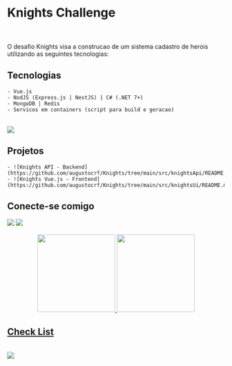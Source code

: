 # Knights Challenge 
<br/>
<br/>
O desafio Knights visa a construcao de um sistema cadastro de herois utilizando as seguintes tecnologias:
<br/>

## Tecnologias 
    - Vue.js
    - NodJS (Express.js | NestJS) | C# (.NET 7+)
    - MongoDB | Redis
    - Servicos em containers (script para build e geracao)
<br/>
<div>
  <img src="https://skillicons.dev/icons?i=vscode,dotnet,cs,vue,git,github,mongodb,docker,kubernetes,&perline=10" />
</div>

## Projetos
    - ![Knights API - Backend](https://github.com/augustocrf/Knights/tree/main/src/knightsApi/README.md)
    - ![Knights Vue.js - Frontend](https://github.com/augustocrf/Knights/tree/main/src/knightsUi/README.md)

<div>
    <h2> Conecte-se comigo</h2>
    <a href="https://www.linkedin.com/in/augustocesarribeirofreire/" target="_blank"><img src="https://img.shields.io/badge/-LinkedIn-%230077B5?style=for-the-badge&logo=linkedin&logoColor=white" target="_blank"></a>
    <a href = "mailto:augustocrf@gmail.com"><img src="https://img.shields.io/badge/-Gmail-%23333?style=for-the-badge&logo=gmail&logoColor=white" target="_blank"></a>
</div>
<br>
<div align="center">
  <a href="https://github.com/augustocrf">
  <img height="180em" src="https://github-readme-stats.vercel.app/api?username=augustocrf&show_icons=true&theme=tokyonight&include_all_commits=true&count_private=true"/>
  <img height="180em" src="https://github-readme-stats.vercel.app/api/top-langs/?username=augustocrf&layout=compact&langs_count=7&theme=tokyonight"/>
</div>

## Check List
<br/>
<div>
    <img align="center" src="https://github.com/augustocrf/Knights/tree/main/src/assets/checklist.png" />
</div>



